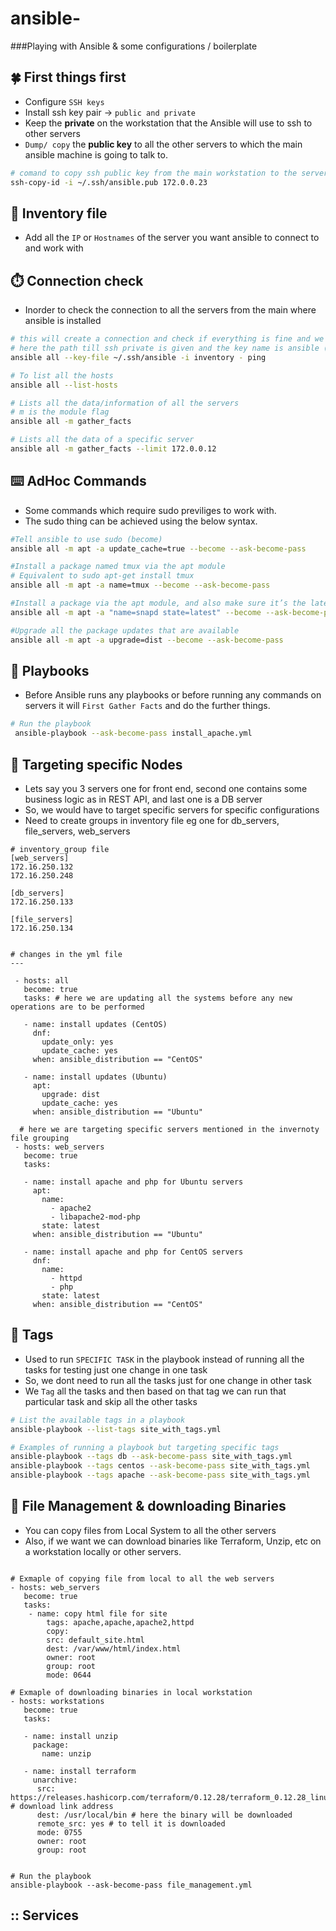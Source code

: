# ansible-
###Playing with Ansible &amp; some configurations / boilerplate


## 🍀 First things first
- Configure `SSH keys` 
- Install ssh key pair -> `public and private`
- Keep the __private__ on the workstation that the Ansible will use to ssh to other servers
- `Dump/ copy` the **public key** to all the other servers to which the main ansible machine is going to talk to.
```bash
# comand to copy ssh public key from the main workstation to the server in order for the main server to talk to the target server
ssh-copy-id -i ~/.ssh/ansible.pub 172.0.0.23 
```

## 💾 Inventory file
- Add all the `IP` or `Hostnames` of the server you want ansible to connect to and work with

## ⏱️ Connection check
- Inorder to check the connection to all the servers from the main where ansible is installed 

```bash
# this will create a connection and check if everything is fine and we are able to connect
# here the path till ssh private is given and the key name is ansible (private key) & invenory contains all the server ips to which using this key the ansible main machine going to connect.
ansible all --key-file ~/.ssh/ansible -i inventory - ping

# To list all the hosts
ansible all --list-hosts

# Lists all the data/information of all the servers
# m is the module flag
ansible all -m gather_facts

# Lists all the data of a specific server
ansible all -m gather_facts --limit 172.0.0.12


```

## ⌨️ AdHoc Commands 
- Some commands which require sudo previliges to work with.
- The sudo thing can be achieved using the below syntax.
```bash
#Tell ansible to use sudo (become)
ansible all -m apt -a update_cache=true --become --ask-become-pass

#Install a package named tmux via the apt module
# Equivalent to sudo apt-get install tmux 
ansible all -m apt -a name=tmux --become --ask-become-pass

#Install a package via the apt module, and also make sure it’s the latest version available
ansible all -m apt -a "name=snapd state=latest" --become --ask-become-pass

#Upgrade all the package updates that are available
ansible all -m apt -a upgrade=dist --become --ask-become-pass
```

## :open_book: Playbooks 
- Before Ansible runs any playbooks or before running any commands on servers it will `First Gather Facts` and do the further things. 
```bash
# Run the playbook
 ansible-playbook --ask-become-pass install_apache.yml
```

## :open_book: Targeting specific Nodes
- Lets say you 3 servers one for front end, second one contains some business logic as in REST API, and last one is a DB server
- So, we would have to target specific servers for specific configurations
- Need to create groups in inventory file eg one for db_servers, file_servers, web_servers

```shell
# inventory_group file 
[web_servers]
172.16.250.132
172.16.250.248
 
[db_servers]
172.16.250.133

[file_servers]
172.16.250.134


# changes in the yml file 
---
 
 - hosts: all
   become: true
   tasks: # here we are updating all the systems before any new operations are to be performed

   - name: install updates (CentOS)
     dnf:
       update_only: yes
       update_cache: yes
     when: ansible_distribution == "CentOS"
 
   - name: install updates (Ubuntu)
     apt:
       upgrade: dist
       update_cache: yes
     when: ansible_distribution == "Ubuntu"
 
  # here we are targeting specific servers mentioned in the invernoty file grouping
 - hosts: web_servers
   become: true
   tasks:
 
   - name: install apache and php for Ubuntu servers
     apt:
       name:
         - apache2
         - libapache2-mod-php
       state: latest
     when: ansible_distribution == "Ubuntu"
 
   - name: install apache and php for CentOS servers
     dnf:
       name:
         - httpd
         - php
       state: latest
     when: ansible_distribution == "CentOS"

```

## :safety_pin: Tags
- Used to run `SPECIFIC TASK` in the playbook instead of running all the tasks for testing just one change in one task
- So, we dont need to run all the tasks just for one change in other task
- We `Tag` all the tasks and then based on that tag we can run that particular task and skip all the other tasks 
  
```bash
# List the available tags in a playbook
ansible-playbook --list-tags site_with_tags.yml

# Examples of running a playbook but targeting specific tags
ansible-playbook --tags db --ask-become-pass site_with_tags.yml
ansible-playbook --tags centos --ask-become-pass site_with_tags.yml
ansible-playbook --tags apache --ask-become-pass site_with_tags.yml
```

## :open_file_folder: File Management & downloading Binaries
- You can copy files from Local System to all the other servers 
- Also, if we want we can download binaries like Terraform, Unzip, etc on a workstation locally or other servers.
  
```shell

# Exmaple of copying file from local to all the web servers 
- hosts: web_servers
   become: true
   tasks:   
    - name: copy html file for site
        tags: apache,apache,apache2,httpd
        copy:
        src: default_site.html
        dest: /var/www/html/index.html
        owner: root
        group: root
        mode: 0644

# Exmaple of downloading binaries in local workstation
- hosts: workstations
   become: true
   tasks:

   - name: install unzip
     package:
       name: unzip
 
   - name: install terraform
     unarchive:
      src: https://releases.hashicorp.com/terraform/0.12.28/terraform_0.12.28_linux_amd64.zip # download link address
      dest: /usr/local/bin # here the binary will be downloaded
      remote_src: yes # to tell it is downloaded
      mode: 0755
      owner: root
      group: root


# Run the playbook 
ansible-playbook --ask-become-pass file_management.yml

```

## :: Services




